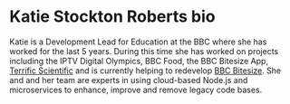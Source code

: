 # Katie Stockton Roberts bio

Katie is a Development Lead for Education at the BBC where she has worked for the last 5 years.  During this time she has worked on projects including the IPTV Digital Olympics, BBC Food, the BBC Bitesize App, <a href="https://www.bbc.co.uk/terrificscientific">Terrific Scientific</a> and is currently helping to redevelop <a href="http://www.bbc.co.uk/education">BBC Bitesize</a>.  She and and her team are experts in using cloud-based Node.js and microservices to enhance, improve and remove legacy code bases.
